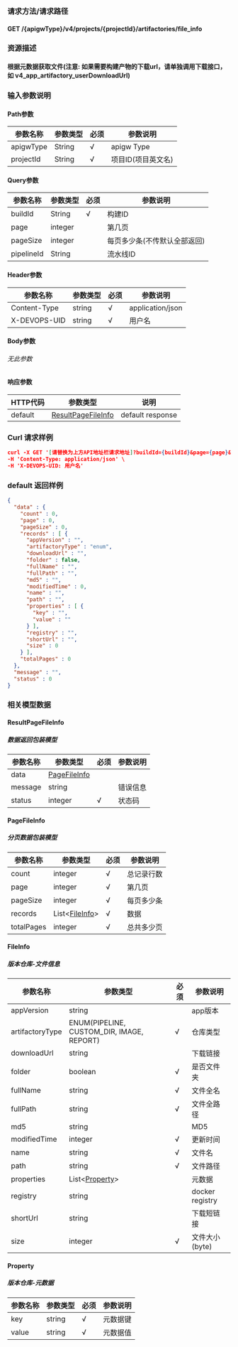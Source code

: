 ### 请求方法/请求路径
#### GET /{apigwType}/v4/projects/{projectId}/artifactories/file_info
### 资源描述
#### 根据元数据获取文件(注意: 如果需要构建产物的下载url，请单独调用下载接口，如 v4_app_artifactory_userDownloadUrl)
### 输入参数说明
#### Path参数

| 参数名称      | 参数类型   | 必须  | 参数说明        |
| --------- | ------ | --- | ----------- |
| apigwType | String | √   | apigw Type  |
| projectId | String | √   | 项目ID(项目英文名) |

#### Query参数

| 参数名称       | 参数类型    | 必须  | 参数说明            |
| ---------- | ------- | --- | --------------- |
| buildId    | String  | √   | 构建ID            |
| page       | integer |     | 第几页             |
| pageSize   | integer |     | 每页多少条(不传默认全部返回) |
| pipelineId | String  |     | 流水线ID           |

#### Header参数

| 参数名称         | 参数类型   | 必须  | 参数说明             |
| ------------ | ------ | --- | ---------------- |
| Content-Type | string | √   | application/json |
| X-DEVOPS-UID | string | √   | 用户名              |

#### Body参数
###### 无此参数
#### 响应参数

| HTTP代码  | 参数类型                                      | 说明               |
| ------- | ----------------------------------------- | ---------------- |
| default | [ResultPageFileInfo](#ResultPageFileInfo) | default response |

### Curl 请求样例

```Json
curl -X GET '[请替换为上方API地址栏请求地址]?buildId={buildId}&page={page}&pageSize={pageSize}&pipelineId={pipelineId}' \
-H 'Content-Type: application/json' \
-H 'X-DEVOPS-UID: 用户名' 
```

### default 返回样例

```Json
{
  "data" : {
    "count" : 0,
    "page" : 0,
    "pageSize" : 0,
    "records" : [ {
      "appVersion" : "",
      "artifactoryType" : "enum",
      "downloadUrl" : "",
      "folder" : false,
      "fullName" : "",
      "fullPath" : "",
      "md5" : "",
      "modifiedTime" : 0,
      "name" : "",
      "path" : "",
      "properties" : [ {
        "key" : "",
        "value" : ""
      } ],
      "registry" : "",
      "shortUrl" : "",
      "size" : 0
    } ],
    "totalPages" : 0
  },
  "message" : "",
  "status" : 0
}
```

### 相关模型数据
#### ResultPageFileInfo
##### 数据返回包装模型

| 参数名称    | 参数类型                          | 必须  | 参数说明 |
| ------- | ----------------------------- | --- | ---- |
| data    | [PageFileInfo](#PageFileInfo) |     |      |
| message | string                        |     | 错误信息 |
| status  | integer                       | √   | 状态码  |

#### PageFileInfo
##### 分页数据包装模型

| 参数名称       | 参数类型                        | 必须  | 参数说明  |
| ---------- | --------------------------- | --- | ----- |
| count      | integer                     | √   | 总记录行数 |
| page       | integer                     | √   | 第几页   |
| pageSize   | integer                     | √   | 每页多少条 |
| records    | List<[FileInfo](#FileInfo)> | √   | 数据    |
| totalPages | integer                     | √   | 总共多少页 |

#### FileInfo
##### 版本仓库-文件信息

| 参数名称            | 参数类型                                      | 必须  | 参数说明            |
| --------------- | ----------------------------------------- | --- | --------------- |
| appVersion      | string                                    |     | app版本           |
| artifactoryType | ENUM(PIPELINE, CUSTOM_DIR, IMAGE, REPORT) | √   | 仓库类型            |
| downloadUrl     | string                                    |     | 下载链接            |
| folder          | boolean                                   | √   | 是否文件夹           |
| fullName        | string                                    | √   | 文件全名            |
| fullPath        | string                                    | √   | 文件全路径           |
| md5             | string                                    |     | MD5             |
| modifiedTime    | integer                                   | √   | 更新时间            |
| name            | string                                    | √   | 文件名             |
| path            | string                                    | √   | 文件路径            |
| properties      | List<[Property](#Property)>               |     | 元数据             |
| registry        | string                                    |     | docker registry |
| shortUrl        | string                                    |     | 下载短链接           |
| size            | integer                                   | √   | 文件大小(byte)      |

#### Property
##### 版本仓库-元数据

| 参数名称  | 参数类型   | 必须  | 参数说明 |
| ----- | ------ | --- | ---- |
| key   | string | √   | 元数据键 |
| value | string | √   | 元数据值 |

 
